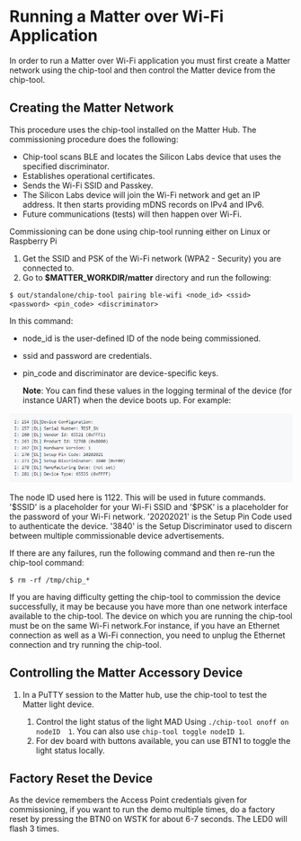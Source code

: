 
# Running a Matter over Wi-Fi Application

In order to run a Matter over Wi-Fi application you must first create a Matter network using the chip-tool and then control the Matter device from the chip-tool.

## Creating the Matter Network

This procedure uses the chip-tool installed on the Matter Hub. The commissioning procedure does the following:

- Chip-tool scans BLE and locates the Silicon Labs device that uses the
specified discriminator.
- Establishes operational certificates.
- Sends the Wi-Fi SSID and Passkey.
- The Silicon Labs device will join the Wi-Fi network and get an IP address.
It then starts providing mDNS records on IPv4 and IPv6.
- Future communications (tests) will then happen over Wi-Fi.

Commissioning can be done using chip-tool running either on Linux or Raspberry Pi

1. Get the SSID and PSK of the Wi-Fi network (WPA2 - Security) you are connected to.
2. Go to **$MATTER_WORKDIR/matter** directory and run the following:

```shell
$ out/standalone/chip-tool pairing ble-wifi <node_id> <ssid> <password> <pin_code> <discriminator>
```

In this command:

- node_id is the user-defined ID of the node being commissioned.
- ssid and password are credentials.
- pin_code and discriminator are device-specific keys.

  **Note**: You can find these values in the logging terminal of the device (for instance UART) when the device boots up. For example:

![Device Configuration](./images/device-configuration.png)

The node ID used here is 1122. This will be used in future commands.
'\$SSID' is a placeholder for your Wi-Fi SSID and '\$PSK' is a placeholder
for the password of your Wi-Fi network. '20202021' is the Setup Pin Code used to authenticate the device. '3840' is the Setup Discriminator used to discern between multiple commissionable device advertisements.

If there are any failures, run the following command and then re-run the
chip-tool command:

```shell
$ rm -rf /tmp/chip_*
```

If you are having difficulty getting the chip-tool to commission the device successfully, it may be because you have more than one network interface available to the chip-tool. The device on which you are running the chip-tool must be on the same Wi-Fi network.For instance, if you have an Ethernet connection as well as a Wi-Fi connection, you need to unplug the Ethernet connection and try running the chip-tool.

## Controlling the Matter Accessory Device

1. In a PuTTY session to the Matter hub, use the chip-tool to test the Matter light device.

   1. Control the light status of the light MAD Using `./chip-tool onoff on nodeID  1`. You can also use  `chip-tool toggle nodeID 1`.
   2. For dev board with buttons available, you can use BTN1 to toggle the light status locally.

## Factory Reset the Device

As the device remembers the Access Point credentials given for commissioning, if
you want to run the demo multiple times, do a factory reset by pressing the BTN0
on WSTK for about 6-7 seconds. The LED0 will flash 3 times.
